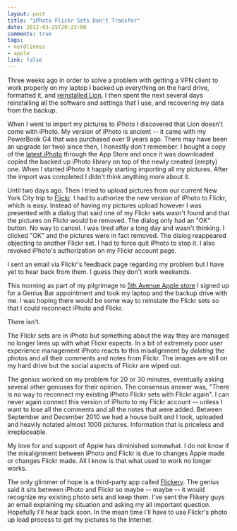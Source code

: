 ```yaml
---
layout: post
title: "iPhoto Flickr Sets Don't Transfer"
date: 2012-03-25T20:23:00
comments: true
tags:
- nerdliness
- apple
link: false
---
```

Three weeks ago in order to solve a problem with getting a VPN client to work properly on my laptop I backed up everything on the hard drive, formatted it, and [reinstalled Lion](https://zanshin.net/2012/03/06/formatting-and-reinstalling-mac-os-x-lion/ "Formatting and Reinstalling Mac OS X Lion"). I then spent the next several days reinstalling all the software and settings that I use, and recovering my data from the backup.

When I went to import my pictures to iPhoto I discovered that Lion doesn't come with iPhoto. My version of iPhoto is ancient -- it came with my PowerBook G4 that was purchased over 9 years ago. There may have been an upgrade (or two) since then, I honestly don't remember. I bought a copy of the [latest iPhoto](http://www.apple.com/ilife/iphoto/ "iPhoto") through the App Store and once it was downloaded copied the backed up iPhoto library on top of the newly created (empty) one. When I started iPhoto it happily starting importing all my pictures. After the import was completed I didn't think anything more about it.

Until two days ago. Then I tried to upload pictures from our current New York City trip to [Flickr](http://flickr.com "Flickr"). I had to authorize the new version of iPhoto to Flickr, which is easy. Instead of having my pictures upload however I was presented with a dialog that said one of my Flickr sets wasn't found and that the pictures on Flickr would be removed. The dialog only had an "OK" button. No way to cancel. I was tired after a long day and wasn't thinking. I clicked "OK" and the pictures were in fact removed. The dialog reappeared objecting to another Flickr set. I had to force quit iPhoto to stop it. I also revoked iPhoto's authorization on my Flickr account page.

I sent an email via Flickr's feedback page regarding my problem but I have yet to hear back from them. I guess they don't work weekends.

This morning as part of my pilgrimage to [5th Avenue Apple store](http://www.apple.com/retail/fifthavenue/ "Apple Store, Fifth Avenue") I signed up for a Genius Bar appointment and took my laptop and the backup drive with me. I was hoping there would be some way to reinstate the Flickr sets so that I could reconnect iPhoto and Flickr.

There isn't.

The Flickr sets are in iPhoto but something about the way they are managed no longer lines up with what Flickr expects. In a bit of extremely poor user experience management iPhoto reacts to this misalignment by _deleting_ the photos and all their comments and notes from Flickr. The images are still on my hard drive but the social aspects of Flickr are wiped out.

The genius worked on my problem for 20 or 30 minutes, eventually asking several other geniuses for their opinion. The consensus answer was, "There is no way to reconnect my existing iPhoto Flickr sets with Flickr again". I can never again connect this version of iPhoto to my Flickr account -- unless I want to lose all the comments and all the notes that were added. Between September and December 2010 we had a house built and I took, uploaded and heavily notated almost 1000 pictures. Information that is priceless and irreplaceable.

My love for and support of Apple has diminished somewhat. I do not know if the misalignment between iPhoto and Flickr is due to changes Apple made or changes Flickr made. All I know is that what used to work no longer works. 

The only glimmer of hope is a third-party app called [Flickery](http://www.flickeryapp.com/ "Flickery"). The genius said it sits between iPhoto and Flickr so maybe -- maybe -- it would recognize my existing photo sets and keep them. I've sent the Flikery guys an email explaining my situation and asking my all important question. Hopefully I'll hear back soon. In the mean time I'll have to use Flickr's photo up load process to get my pictures to the Internet.
